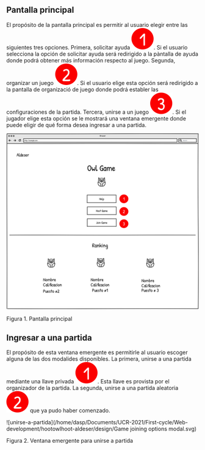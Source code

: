 ## Pantalla principal

El propósito de la pantalla principal es permitir al usuario elegir entre las siguientes tres opciones. Primera, solicitar ayuda ![1](./1.svg). Si el usuario selecciona la opción de solicitar ayuda será redirigido a la pàntalla de ayuda donde podrá obtener más información respecto al juego. Segunda, organizar un juego ![2](./2.svg). Si el usuario elige esta opción será redirigido a la pantalla de organizació de juego donde podrá establer las configuraciones de la partida. Tercera, unirse a un juego ![3](./3.svg). Si el jugador elige esta opción se le mostrará una ventana emergente donde puede eligir de qué forma desea ingresar a una partida.

![pantalla-principal](./Home.svg)

Figura 1. Pantalla principal

## Ingresar a una partida

El propósito de esta ventana emergente es permitirle al usuario escoger alguna de las dos modalides disponibles. La primera, unirse a una partida mediante una llave privada ![1](./1.svg). Esta llave es provista por el organizador de la partida. La segunda, unirse a una partida aleatoria ![2](./2.svg) que ya pudo haber comenzado.

![unirse-a-partida](/home/dasp/Documents/UCR-2021/First-cycle/Web-development/hootowlhoot-aldeser/design/Game joining options modal.svg)

Figura 2. Ventana emergente para unirse a partida